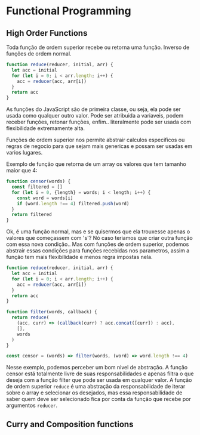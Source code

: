 # Functional Programming

## High Order Functions

Toda função de ordem superior recebe ou retorna uma função. Inverso de funções de ordem normal.

```js
function reduce(reducer, initial, arr) {
  let acc = initial
  for (let i = 0; i < arr.length; i++) {
    acc = reducer(acc, arr[i])
  }
  return acc
}
```

As funções do JavaScript são de primeira classe, ou seja, ela pode ser usada como qualquer outro valor. Pode ser atribuida a variaveis, podem receber funções, retonar funções, enfim.. literalmente pode ser usada com flexibilidade extremamente alta.

Funções de ordem superior nos permite abstrair calculos especificos ou regras de negocio para que sejam mais genericas e possam ser usadas em varios lugares.

Exemplo de função que retorna de um array os valores que tem tamanho maior que 4:

```js
function censor(words) {
  const filtered = []
  for (let i = 0, {length} = words; i < length; i++) {
    const word = words[i]
    if (word.length !== 4) filtered.push(word)
  }
  return filtered
}
```

Ok, é uma função normal, mas e se quisermos que ela trouxesse apenas o valores que começassem com 's'? Nó caso teriamos que criar outra função com essa nova condição.. Mas com funções de ordem superior, podemos abstrair essas condições para funções recebidas nos parametros, assim a função tem mais flexibilidade e menos regra impostas nela.

```js
function reduce(reducer, initial, arr) {
  let acc = initial
  for (let i = 0; i < arr.length; i++) {
    acc = reducer(acc, arr[i])
  }
  return acc
}

function filter(words, callback) {
  return reduce(
    (acc, curr) => (callback(curr) ? acc.concat([curr]) : acc),
    [],
    words
  )
}

const censor = (words) => filter(words, (word) => word.length !== 4)
```

Nesse exemplo, podemos perceber um bom nivel de abstração. A função censor está totalmente livre de suas responsabilidades e apenas filtra o que deseja com a função filter que pode ser usada em qualquer valor. A função de ordem superior <code>reduce</code> é uma abstração da responsabilidade de iterar sobre o array e selecionar os desejados, mas essa responsabilidade de saber quem deve ser selecionado fica por conta da função que recebe por argumentos <code>reducer</code>.

## Curry and Composition functions
